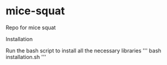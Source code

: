 # mice-squat
Repo for mice squat

Installation

Run the bash script to install all the necessary libraries
'''
bash installation.sh
'''

